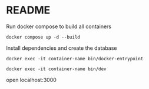 # README

Run docker compose to build all containers

`docker compose up -d --build`

Install dependencies and create the database

`docker exec -it container-name bin/docker-entrypoint`

`docker exec -it container-name bin/dev`

open localhost:3000
